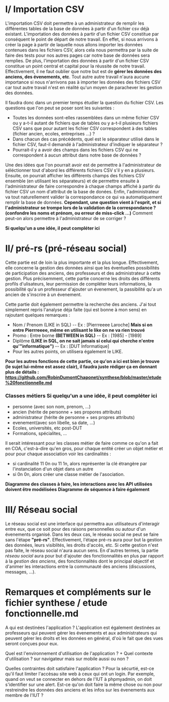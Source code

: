 I/ Importation CSV
==================

L'importation CSV doit permettre à un administrateur de remplir les différentes tables de la base de données à partir d'un fichier csv déjà existant. L'importation des données à partir d'un fichier CSV constitue par conséquent le point de départ de notre travail. En effet, si nous arrivons à créer la page à partir de laquelle nous allons importer les données contenues dans les fichiers CSV, alors cela nous permettra par la suite de faire des tests pour nos autres pages car notre base de données sera remplies. De plus, l'importation des données à partir d'un fichier CSV constitue un point central et capital pour la réussite de notre travail. Effectivement, il ne faut oublier que notre but est de **gérer les données des anciens, des évenements, etc**. Tout autre autre travail n'aura aucune importance si nous n'arrivons pas à importer les données des fichiers CSV car tout autre travail n'est en réalité qu'un moyen de parachever les gestion des données.


Il faudra donc dans un premier temps étudier la question du fichier CSV. Les questions que l'on peut se poser sont les suivantes : 

* Toutes les données sont-elles rassemblées dans un même fichier CSV ou y a-t-il autant de fichiers que de tables ou y a-t-il plusieurs fichiers CSV sans que pour autant les fichier CSV correspondent à des tables (fichier ancien, ecoles, entreprises ...) ?
* Dans chacun des cas précédents, quel est le séparateur utilisé dans le fichier CSV, faut-il demandé à l'administrateur d'indiquer le séparateur ?
* Pourrait-il y a avoir des champs dans les fichiers CSV qui ne correspondent à aucun attribut dans notre base de données ?


Une des idées que l'on pourrait avoir est de permettre à l'administrateur de séléctionner tout d'abord les différents fichiers CSV s'il y en a plusieurs. Ensuite, on pourrait afficher les différents champs des fichiers CSV ensemble (en utilisant les séparateurs) et de permettre ensuite à l'administrateur de faire correspondre à chaque champs affiché à partir du fichier CSV un nom d'attribut de la base de donées. Enfin, l'administrateur va tout naturellement valider la correspondance ce qui va automatiquement remplir la base de données. **Cependant, une question vient à l'esprit, et si l'administrateur se trompe lors de la validation de la correspondance ? (confondre les noms et prénom, ou erreur de miss-click ...)**
Comment peut-on alors permettre à l'administrateur de se corriger ?

**Si quelqu'un a une idée, il peut compléter ici**


II/ pré-rs (pré-réseau social)
==============================

Cette partie est de loin la plus importante et la plus longue. Effectivement, elle concerne la gestion des données ainsi que les éventuelles possibilités de participation des anciens, des professeurs et des administrateur à cette gestion. Plus précisemment, cette partie concerne les droits des différents profils d'ulisateurs, leur permission de compléter leurs informations, la possibilité qu'a un professeur d'ajouter un évenement, la passibilité qu'a un ancien de s'inscrire à un évenement. 

Cette partie doit également permettre la recherche des anciens. J'ai tout simplement repris l'analyse déja faite (qui est bonne à mon sens) en rajoutant quelques remarques :
*  Nom / Prenom (LIKE in SQL) -- Ex : [Pierrreeee Laroche] **Mais si on entre Pierrreeee, même en utilisant le like on ne va rien trouvé**
*  Promo : Entre borne **(BETWEEN in SQL)** -- Ex : [1985] - [1989]
*  Diplôme **(LIKE in SQL, on ne sait jamais si celui qui cherche n'entre qu'"informatique")** -- Ex : [DUT Informatique]
*  Pour les autres points, on utilisera également le LIKE.

**Pour les autres fonctions de cette partie, ce qu'on a ici est bien je trouve (le sujet lui-même est assez clair), il faudra juste rédiger ça en donnant plus de détails : https://github.com/RobinDumontChaponet/synthese/blob/master/etude%20fonctionnelle.md**

### Classes métiers **Si quelqu'un a une idée, il peut compléter ici**
* personne (avec son nom, prenom, ...)
* ancien (hérite de personne + ses propores attributs)
* administrateur (hérite de personne + ses propres attributs)
* evenement(avec son libelle, sa date, ...)
* Ecoles, universités, etc post-DUT
* Formations, spécialites, ...

Il serait intéressant pour les classes métier de faire comme ce qu'on a fait en COA, c'est-à-dire qu'en gros, pour chaque entité créer un objet métier et pour pour chaque association voir les cardinalités :
- si cardinalité 11 0n ou 11 1n, alors représenter la clé étrangère par l'instanciation d'un objet dans un autre
- si 0n 0n, alors créer une classe métier de l'asociation.

**Diagramme des classes à faire, les interactions avec les API utilisées doivent être modélisées**
**Diagramme de séquence à faire également**

III/ Réseau social
==================

Le réseau social est une interface qui permettra aux utilisateurs d'interagir entre eux, que ce soit pour des raisons personnelles ou autour d'un évenements organisé. Dans les deux cas, le réseau social ne peut se faire sans l'étape **"pré-rs"**. Effectivement, l'étape pré-rs aura pour but la gestion des données, leurs visiblités, les droits d'accès, etc. Si cette gestion n'est pas faite, le réseau social n'aura aucun sens. En d'autres termes, la partie *réseau social* aura pour but d'ajouter des fonctionnalités en plus par rapport à la *gestion des anciens*, des fonctionnalités dont le principal objectif et d'animer les interactions entre la communauté des anciens (discussions, messages, ...).


Remarques et compléments sur le fichier synthese / etude fonctionnelle.md
=========================================================================

A qui est destinées l'application ? L'application est également destinées ax professeurs qui peuvent gérer les évenements et aux administrateurs qui peuvent gérer les droits et les données en général, d'où le fait que des vues seront conçues pour eux.

Quel est l'environnement d'utilisation de l'application ? + Quel contexte d'utilisation ? sur navigateur mais sur mobile aussi ou non ?

Quelles contraintes doit satisfaire l'application ? Pour la sécurtié, est-ce qu'il faut limiter l'accèsau site web à ceux qui ont un login. Par exemple, quand on veut se connecter en dehors de l'IUT à phpmyadmin, on doit s'identifier sur une alert. Est-ce qu'on doit faire la même chose ou non pour restreindre les données des anciens et les infos sur les évenements aux membre de l'IUT ?

